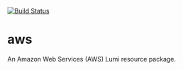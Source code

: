[![Build Status](https://travis-ci.com/pulumi/aws.svg?token=eHg7Zp5zdDDJfTjY8ejq&branch=master)](https://travis-ci.com/pulumi/aws)

# aws

An Amazon Web Services (AWS) Lumi resource package.

